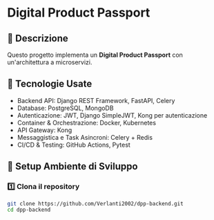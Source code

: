 # Digital Product Passport

## 📌 Descrizione
Questo progetto implementa un **Digital Product Passport** con un'architettura a microservizi.

## 📌 Tecnologie Usate
- Backend API: Django REST Framework, FastAPI, Celery
- Database: PostgreSQL, MongoDB
- Autenticazione: JWT, Django SimpleJWT, Kong per autenticazione
- Container & Orchestrazione: Docker, Kubernetes
- API Gateway: Kong
- Messaggistica e Task Asincroni: Celery + Redis
- CI/CD & Testing: GitHub Actions, Pytest

## 📌 Setup Ambiente di Sviluppo
### 1️⃣ Clona il repository
```bash
git clone https://github.com/Verlanti2002/dpp-backend.git
cd dpp-backend
